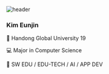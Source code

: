 ![header](https://capsule-render.vercel.app/api?type=wave&color=auto&height=300&section=header&text=eunjin&fontSize=90)

<h3> Kim Eunjin </h3>

🏫 Handong Global University 19 

💻 Major in Computer Science

💭 SW EDU / EDU-TECH / AI / APP DEV



<!---
gracentruth/gracentruth is a ✨ special ✨ repository because its `README.md` (this file) appears on your GitHub profile.
You can click the Preview link to take a look at your changes.
--->
